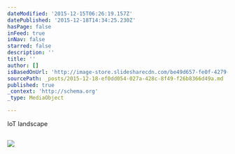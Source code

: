 ```yaml
---
dateModified: '2015-12-15T06:26:19.157Z'
datePublished: '2015-12-18T14:34:25.230Z'
hasPage: false
inFeed: true
inNav: false
starred: false
description: ''
title: ''
author: []
isBasedOnUrl: 'http://image-store.slidesharecdn.com/be49d657-fe0f-4279-84fc-9b05dd1ee983-large.png'
sourcePath: _posts/2015-12-18-ef0dd054-027a-428c-8f49-f26b8366d49a.md
published: true
_context: 'http://schema.org'
_type: MediaObject

---
```

IoT landscape

<article style=""><h1></h1><p></p><img src="http://image-store.slidesharecdn.com/be49d657-fe0f-4279-84fc-9b05dd1ee983-large.png" /></article>